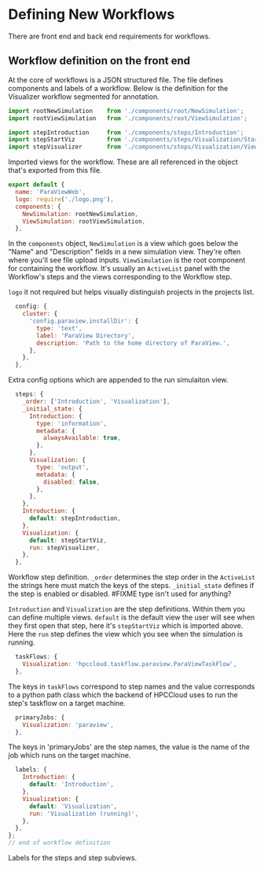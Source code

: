 # Defining New Workflows

There are front end and back end requirements for workflows. 

## Workflow definition on the front end

At the core of workflows is a JSON structured file. The file defines components and labels of a workflow. Below is the definition for the Visualizer workflow segmented for annotation.

```js
import rootNewSimulation    from './components/root/NewSimulation';
import rootViewSimulation   from './components/root/ViewSimulation';

import stepIntroduction     from './components/steps/Introduction';
import stepStartViz         from './components/steps/Visualization/Start';
import stepVisualizer       from './components/steps/Visualization/View';

```

Imported views for the workflow. These are all referenced in the object that's exported from this file.

```js
export default {
  name: 'ParaViewWeb',
  logo: require('./logo.png'),
  components: {
    NewSimulation: rootNewSimulation,
    ViewSimulation: rootViewSimulation,
  },
```

In the `components` object, `NewSimulation` is a view which goes below the "Name" and "Description" fields in a new simulation view. They're often where you'll see file upload inputs. `ViewSimulation` is the root component for containing the workflow. It's usually an `ActiveList` panel with the Workflow's steps and the views corresponding to the Workflow step.

`logo` it not required but helps visually distinguish projects in the projects list.

```js
  config: {
    cluster: {
      'config.paraview.installDir': {
        type: 'text',
        label: 'ParaView Directory',
        description: 'Path to the home directory of ParaView.',
      },
    },
  },
```

Extra config options which are appended to the run simulaiton view.

```js
  steps: {
    _order: ['Introduction', 'Visualization'],
    _initial_state: {
      Introduction: {
        type: 'information',
        metadata: {
          alwaysAvailable: true,
        },
      },
      Visualization: {
        type: 'output',
        metadata: {
          disabled: false,
        },
      },
    },
    Introduction: {
      default: stepIntroduction,
    },
    Visualization: {
      default: stepStartViz,
      run: stepVisualizer,
    },
  },
```
Workflow step definition. `_order` determines the step order in the `ActiveList` the strings here must match the keys of the steps. `_initial_state` defines if the step is enabled or disabled. #FIXME type isn't used for anything?

`Introduction` and `Visualization` are the step definitions. Within them you can define multiple views. `default` is the default view the user will see when they first open that step, here it's `stepStartViz` which is imported above. Here the `run` step defines the view which you see when the simulation is running. 

```js
  taskFlows: {
    Visualization: 'hpccloud.taskflow.paraview.ParaViewTaskFlow',
  },
```

The keys in `taskFlows` correspond to step names and the value corresponds to a python path class which the backend of HPCCloud uses to run the step's taskflow on a target machine.

```js
  primaryJobs: {
    Visualization: 'paraview',
  },
```

The keys in 'primaryJobs' are the step names, the value is the name of the job which runs on the target machine.

```js
  labels: {
    Introduction: {
      default: 'Introduction',
    },
    Visualization: {
      default: 'Visualization',
      run: 'Visualization (running)',
    },
  },
};
// end of workflow definition
```

Labels for the steps and step subviews.
